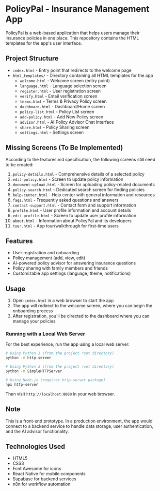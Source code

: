 # PolicyPal - Insurance Management App

PolicyPal is a web-based application that helps users manage their insurance policies in one place. This repository contains the HTML templates for the app's user interface.

## Project Structure

- `index.html` - Entry point that redirects to the welcome page
- `html_templates/` - Directory containing all HTML templates for the app
  - `welcome.html` - Welcome screen (entry point)
  - `language.html` - Language selection screen
  - `register.html` - User registration screen
  - `verify.html` - Email verification screen
  - `terms.html` - Terms & Privacy Policy screen
  - `dashboard.html` - Dashboard/Home screen
  - `policy-list.html` - Policy List screen
  - `add-policy.html` - Add New Policy screen
  - `advisor.html` - AI Policy Advisor Chat Interface
  - `share.html` - Policy Sharing screen
  - `settings.html` - Settings screen

## Missing Screens (To Be Implemented)

According to the features.md specification, the following screens still need to be created:

1. `policy-details.html` - Comprehensive details of a selected policy
2. `edit-policy.html` - Screen to update policy information
3. `document-upload.html` - Screen for uploading policy-related documents
4. `policy-search.html` - Dedicated search screen for finding policies
5. `help-center.html` - Help center with general information and resources
6. `faqs.html` - Frequently asked questions and answers
7. `contact-support.html` - Contact form and support information
8. `profile.html` - User profile information and account details
9. `edit-profile.html` - Screen to update user profile information
10. `about.html` - Information about PolicyPal and its developers
11. `tour.html` - App tour/walkthrough for first-time users

## Features

- User registration and onboarding
- Policy management (add, view, edit)
- AI-powered policy advisor for answering insurance questions
- Policy sharing with family members and friends
- Customizable app settings (language, theme, notifications)

## Usage

1. Open `index.html` in a web browser to start the app
2. The app will redirect to the welcome screen, where you can begin the onboarding process
3. After registration, you'll be directed to the dashboard where you can manage your policies

### Running with a Local Web Server

For the best experience, run the app using a local web server:

```bash
# Using Python 3 (from the project root directory)
python -m http.server

# Using Python 2 (from the project root directory)
python -m SimpleHTTPServer

# Using Node.js (requires http-server package)
npx http-server
```

Then visit `http://localhost:8000` in your web browser.

## Note

This is a front-end prototype. In a production environment, the app would connect to a backend service to handle data storage, user authentication, and the AI advisor functionality.

## Technologies Used

- HTML5
- CSS3
- Font Awesome for icons 
- React Native for mobile components
- Supabase for backend services
- n8n for workflow automation

